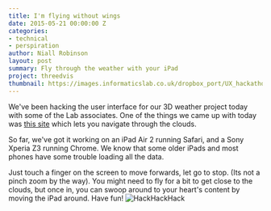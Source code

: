 ```yaml
---
title: I'm flying without wings
date: 2015-05-21 00:00:00 Z
categories:
- technical
- perspiration
author: Niall Robinson
layout: post
summary: Fly through the weather with your iPad
project: threedvis
thumbnail: https://images.informaticslab.co.uk/dropbox_port/UX_hackathon.JPG
---
```


We've been hacking the user interface for our 3D weather project today with some of the Lab associates. One of the things we came up with today was [this site](http://t.co/ayzUTfnG2p) which lets you navigate through the clouds.

So far, we've got it working on an iPad Air 2 running Safari, and a Sony Xperia Z3 running Chrome. We know that some older iPads and most phones have some trouble loading all the data.

Just touch a finger on the screen to move forwards, let go to stop. (Its not a pinch zoom by the way). You might need to fly for a bit to get close to the clouds, but once in, you can swoop around to your heart's content by moving the iPad around. Have fun!
![HackHackHack](https://images.informaticslab.co.uk/dropbox_port/UX_hackathon.JPG)